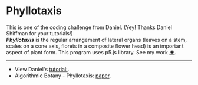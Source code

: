 # Phyllotaxis 
This is one of the coding challenge from Daniel. (Yey! Thanks Daniel Shiffman for your tutorials!) <br />
**_Phyllotaxis_** is the regular arrangement of lateral organs (leaves on a stem, scales on
a cone axis, florets in a composite flower head) is an important aspect of plant form.
This program uses p5.js library. See my work [★](https://marievyyy.github.io/phyllotaxis/).
***
- View Daniel's [tutorial:](https://www.youtube.com/watch?v=KWoJgHFYWxY&index=33&list=PLRqwX-V7Uu6ZiZxtDDRCi6uhfTH4FilpH).
- Algorithmic Botany - Phyllotaxis: [paper](http://algorithmicbotany.org/papers/abop/abop-ch4.pdf).
